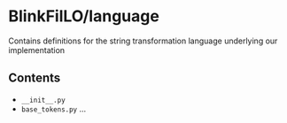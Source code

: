 # BlinkFilLO/language
Contains definitions for the string transformation language underlying our implementation

## Contents
- `__init__.py`
- `base_tokens.py`
...

